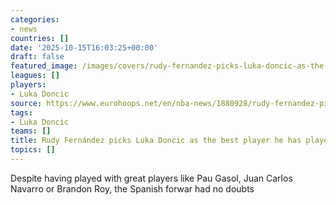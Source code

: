 ```yaml
---
categories:
- news
countries: []
date: '2025-10-15T16:03:25+00:00'
draft: false
featured_image: /images/covers/rudy-fernandez-picks-luka-doncic-as-the-best-player-he-has-played-with-cover.jpg
leagues: []
players:
- Luka Doncic
source: https://www.eurohoops.net/en/nba-news/1880928/rudy-fernandez-picks-luka-doncic-as-the-best-player-he-has-played-with/
tags:
- Luka Doncic
teams: []
title: Rudy Fernández picks Luka Doncic as the best player he has played with
topics: []
---
```


Despite having played with great players like Pau Gasol, Juan Carlos Navarro or Brandon Roy, the Spanish forwar had no doubts